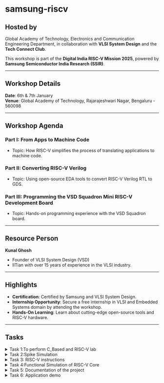 # samsung-riscv
## Hosted by
Global Academy of Technology, Electronics and Communication Engineering Department, in collaboration with **VLSI System Design** and the **Tech Connect Club**.

This workshop is part of the **Digital India RISC-V Mission 2025**, powered by **Samsung Semiconductor India Research (SSIR)**.

---

## Workshop Details
**Date**: 6th & 7th January  
**Venue**: Global Academy of Technology, Rajarajeshwari Nagar, Bengaluru - 560098

---

## Workshop Agenda

### **Part I: From Apps to Machine Code**
- Topic: How RISC-V simplifies the process of translating applications to machine code.

### **Part II: Converting RISC-V Verilog**
- Topic: Using open-source EDA tools to convert RISC-V Verilog RTL to GDS.

### **Part III: Programming the VSD Squadron Mini RISC-V Development Board**
- Topic: Hands-on programming experience with the VSD Squadron board.

---

## Resource Person
**Kunal Ghosh**
- Founder of VLSI System Design (VSD)
- IITian with over 15 years of experience in the VLSI industry.

---

## Highlights
- **Certification**: Certified by Samsung and VLSI System Design.
- **Internship Opportunity**: Secure a free internship in VLSI and Embedded Systems domain by attending the workshop.
- **Hands-On Learning**: Learn about cutting-edge open-source tools and RISC-V hardware.

---
## Tasks
<details>
<summary> Task 1:To perform C_Based and RISC-V lab  </summary>
<br> 

- To create a GitHub repository named "samsung-riscv" and watch the provided videos to understand the program flow.
  
-  Install the RISC-V toolchain using the VDI link mentioned in the shared PDF
   
- Refer to the C-based and RISC-V-based lab videos, replicate the steps on your machine, and capture snapshots of the process with the current date/time visible.
 
- simple c program
 ![c based lab](https://github.com/user-attachments/assets/05ff9317-f20d-498c-b46d-a5d2cb5bc973)

- disassembly code
-![c_to_Riscv_simpleprg](https://github.com/user-attachments/assets/ea20198d-e420-4bde-b301-bdc1081e5f1f)

-![riscv_based_2](https://github.com/user-attachments/assets/309f6139-a1f5-4f7d-9f7e-f0278751271e)
</details>

<details>
<summary> Task 2:Spike Simulation  </summary>
<br>
-Spike is a RISC-V architecture simulator that allows for the simulation of RISC-V programs and software stacks.

-The objective is to execute the `fact.c` code using both the `GCC compiler` and the `RISC-V  compiler`
, ensuring that both produce identical outputs in the terminal. To compile the code with the GCC compiler, use the following command.
- step 1:Compile the c code using `gcc copmiler` 
 ```Step1
$ gcc fact.c
$ ./a.out
```
- step 2: Compile the code with `riscv compiler`
 ![c_program](https://github.com/user-attachments/assets/6040b90d-d5fc-4973-96fb-648fdd01fcdf)
- using -O1 instruction.
```step2
$ riscv64-unknown-elf-gcc -O1 -mabi=lp64 -march=rv64i -o fact.o fact.c
```
![O1](https://github.com/user-attachments/assets/fa363937-08de-49b5-afbe-70d711bc10a9)
- using -Ofast instruction.
```
$ riscv64-unknown-elf-gcc -Ofast -mabi=lp64 -march=rv64i -o fact.o fact.c
```
![Ofast](https://github.com/user-attachments/assets/27731e46-5aef-4557-8c82-d0481f38eda5)

- Open the Objdump of code by using the below command
```bash
$ riscv64-unknown-elf-objdump -d sum_1ton.o | less  
```
- Open the debugger in another terminal by using the below command
```bash
$  spike -d pk fact.o 
```
- The rest steps are shown in the following snapshot.
![spike](https://github.com/user-attachments/assets/161d1bdd-5b8a-4ea6-8907-42a2746c3d38)
</details>
<details>
<summary> Task 3: RISC-V instructions</summary>

  ## RISC-V Instruction Types

### R-Type:

- Purpose: Used for register-to-register operations (e.g., addition, subtraction, bitwise operations).
> Fields: The layout for a **U-type** instruction is as follows
>| func7 | rs2 | rs1 | func3 | rd | opcode |
>|-------|----|----|-------|-----|-------|
>| 7 bits | 5 bits |5 bits |3 bits |5 bits | 7 bits |
- Example: add rd, rs1, rs2.
---
### I-Type:

- Purpose: Used for immediate arithmetic operations, loads, and JALR.
> Fields: The layout for an **I-type** instruction is as follows:
> | imm[11:0] | rs1 | func3 | rd | opcode |
> |-----------|-----|-------|----|--------|
> | 12 bits | 5 bits  | 3 bits | 5 bits | 7 bits |
- Example: addi rd, rs1, imm or ld rd, offset(rs1).
---
### S-Type:

- Purpose: Used for store instructions (storing register values to memory).
> Fields: The layout for an **S-type** instruction is as follows:
> | imm[11:5] | rs2 |rs1 | func3 | imm[4:0] | opcode |
> |-----------|-----|-----|------|----------|--------|
> | 7 bits | 5 bits  | 5 bits | 3 bits | 5 bits | 7 bits |
- Example: sb rs2, offset(rs1).
---
### B-Type:

- Purpose: Used for branch instructions (conditional jumps).
> Fields: The layout for an **B-type** instruction is as follows:
> | imm [12] | imm[10:5] | rs2 |rs1 | func3 | imm[4:1] | imm[11] | opcode |
> |----------|-----------|-----|----|-------|----------|--------|--------|
> | 1 bit | 6 bits  | 5 bits |5 bits | 3 bits | 4 bits | 1bits | 7 bits |
- Example: beq rs1, rs2, offset.
---
### U-Type:

- Purpose: Used for loading upper immediate values into a register.
> Fields:The layout for an **U-type** instruction is as follows:
> | imm[31:12] | rd | opcode |
>|------------|----|--------|
>| 20 bits | 5 bits | 7 bits |
- Example: auipc rd, imm.
---
 ### J-Type:

- Purpose: Used for jump instructions (e.g., jal).
> Fields:The layout for an **J-type** instruction is as follows:
> | imm [20] | imm[10:1] | imm[11] | imm[19:12] | rd | opcode |
> |----------|-----------|---------|------------|---|----------|
> | 1 bit | 11 bits  | 1 bit |7 bits | 5 bits | 7 bits |
- Example: jal rd, offset.

---
### Here is the 15 unique RISCV instructions 
- 1 
```
add r10, r1, r2
```
> The RISC-V instruction format for `add ` is **R-type** ,meaning it adds the values stored in register r1 and register r2 and stores the result in register r10.
> The layout for a **R-type** instruction is as follows
>| func7 | rs2 | rs1 | func3 | rd | opcode |
>|-------|----|----|-------|-----|-------|
>| 7 bits | 5 bits |5 bits |3 bits |5 bits | 7 bits |
>
> opcode for LUI : 000000   
> rd : r10 = 01010   
> rt : 00001
> rs2 : 00010 
> funct3 : 00000 
> funct7 : 100000

---
#### 32-bit Instruction Encoding:00000010101100000000_01010_0110111
---
- 2 
```
addi sp,sp, -48
```
> The RISC-V instruction format for `ADDI` is **I-type**,which is used for instructions that add an immediate value to a resistor .
> The layout for an **I-type** instruction is as follows:
> | imm[11:0] | rs1 | func3 | rd | opcode |
> |-----------|-----|-------|----|--------|
> | 12 bits | 5 bits  | 3 bits | 5 bits | 7 bits |
>
> opcode for ADDI : 0010011   
> imm[11:0] (12 bits) -48 : 1111111111100  
> rd :  00010   
> rs1 : 00010 (register `sp`,which is x2)   
> funct3 for ADDI: 000   

 ---
#### 32-bit Instruction Encoding: 1111111111000000_00010_000_00010_0010011
---
-  3 
```
sd ra, 40(sp)
```
> The RISC-V instruction format for `SD` is **S-type**,which is used for instructions that add an immediate value to a resistor .
> The layout for an **S-type** instruction is as follows:
> | imm[11:5] | rs2 |rs1 | func3 | imm[4:0] | opcode |
> |-----------|-----|-----|------|----------|--------|
> | 7 bits | 5 bits  | 5 bits | 3 bits | 5 bits | 7 bits |
>
> opcode for SD : 0100011   
> imm[11:5] (7 bits for the upper part of the immediate) :0000100   
> imm[4:0] (5 bits for the lower part of the immediate) :  00000  
> rs1 : 00010 (register `sp`,which is x2)    
> rs2 : 00001 (register `x1` binary representation of 1)  
> func3 for SD: 011    

 ---
 #### 32-bit Instruction Encoding: 0000100_00001_00010_011_00000_0100011
---
 -  4 
 ```
auipc a5, 0xffff0
```
> The RISC-V instruction format for `AUIPC` is **U-type**,which is used for computing the sum of program counter (PC) and a 20-bit immediate value,and stores in resistor a5. 
> The layout for an **U-type** instruction is as follows:
> | imm[31:12] | rd | opcode |
>|------------|----|--------|
>| 20 bits | 5 bits | 7 bits |
>
> opcode for AUPIC :0010111
> rd (5 bits) `a5`(register x15) : 01111  
> imm[31:12] (20 bits) :1111111111111111   
> rs1 : N/A     
> rs2 : N/A  
> func3 for SD: N/A  

---
#### 32-bit Instruction Encoding:1111111111111111_01111_0010111

---
 -  5 
```
beqz a5, 10158
```
> The RISC-V instruction format for `BEQZ` is **B-type**,this instruction checks if the value in register `a5` is zero .If it is , the program branches to the offset `0x10158 `
> The layout for an **B-type** instruction is as follows:
> | imm [12] | imm[10:5] | rs2 |rs1 | func3 | imm[4:1] | imm[11] | opcode |
> |----------|-----------|-----|----|-------|----------|--------|--------|
> | 1 bit | 6 bits  | 5 bits |5 bits | 3 bits | 4 bits | 1bits | 7 bits |
>
> opcode for BEQZ : 1100011  
> imm[12] (1 bit) :0  
> imm[10:5] (6 bits) :000001  
> rs1 : (x15) 01111   
> rs2 : (x0) 00000  
> func3 for BEQ:000
> imm[4:1] (5 bits) : 01111
> imm[11] (1 bit):0
---
#### 32-bit Instruction Encoding:0_000001_00000_01111_000_01111_0_1100011

 ----
 - 6 
```
jalr zero, 0
```
> The RISC-V instruction format for `JALR` is **J-type**The instruction "jalr zero, 0" is an assembly language instruction in the RISC-V architecture. It stands for "Jump and Link Register.
> The layout for an **J-type** instruction is as follows:
> | imm [20] | imm[10:1] | imm[11] | imm[19:12] | rd | opcode |
> |----------|-----------|---------|------------|---|----------|
> | 1 bit | 11 bits  | 1 bit |7 bits | 5 bits | 7 bits |
>
> opcode for JALR : 1100111  
> imm[20] (1 bit) :0
> imm[10:1] (7 bits) :000001
> imm[11] (1 bit) :0
> imm[19:12] (7 bits) :000001
> rd : (x15) 01111   
> 
---
#### 32-bit Instruction Encoding:0_000001_0_000001_01111_1100111
 ----
 - 7
```
sb a5, 1944(gp)
```
> The RISC-V instruction format for `SB` is **S-type**,it means to store the byte value contained in the register `a5` into the memory address calculated by adding the immediate value `1944` to the address contained in the register `gp`
> The layout for an **S-type** instruction is as follows:
> | imm[11:5] | rs2 |rs1 | func3 | imm[4:0] | opcode |
> |-----------|-----|-----|------|----------|--------|
> | 7 bits | 5 bits  | 5 bits | 3 bits | 5 bits | 7 bits |
>
> opcode for SB : 0100011   
> imm[11:5] (6 bits of upper part of 1944) :0111100  
> imm[4:0] (5 bits of lower part of 1944) :11000   
> rs1 (register ,x3) gp : 01111    
> rs2 (register ,x15) a5 : 00000   
> func3 for SB:000 
---
#### 32-bit Instruction Encoding:0111100_00000_01111_000_11000_0100011
----
 - 8
```
bnez a5, 101ec
```
> The RISC-V instruction format for `BNEZ` is **B-type** ,this instruction checks if the value in the register `a5` is not zero.If the condition is true, it branches to the target address `101ec`. The branch target is calculated relative to the program counter `(PC)`.
> The layout for an **B-type** instruction is as follows:
> | imm [12] | imm[10:5] | rs2 |rs1 | func3 | imm[4:1] | imm[11] | opcode |
> |----------|-----------|-----|----|-------|----------|--------|--------|
> | 1 bit | 6 bits  | 5 bits |5 bits | 3 bits | 4 bits | 1bits | 7 bits |
> 
> opcode for SB : 1100011
> imm[12]  : 0
> imm[10:5] (6 bits) :000000
> imm[4:1] (4 bits) :1100
> imm[0]:0 
> rs1 (register ,x15) a5: 01111    
> rs2 (register ,x0) x0 : 00000   
> func3 for BNEZ:001
---
#### 32-bit Instruction Encoding:0_000000_00000_01111_001_1100_0_1100011
----
- 9
```
addiw sp,sp, -2
```
> The RISC-V instruction format for `ADDIW` is **I-type**,which is used for instructions that add an immediate value to a resistor .
> The layout for an **I-type** instruction is as follows:
> | imm[11:0] | rs1 | func3 | rd | opcode |
> |-----------|-----|-------|----|--------|
> | 12 bits | 5 bits  | 3 bits | 5 bits | 7 bits |
>
> opcode for ADDI : 0010011   
> imm[11:0] (12 bits) -48 : 1111111111110  
> rd :  01100   
> rs1 : 10101    
> funct3 for ADDI: 000   

 ---
#### 32-bit Instruction Encoding: 111111111110_10101_000_01100_0110011
---
- 9
```
ld ra, 8(sp)
```
> The RISC-V instruction format for `LD` is **I-type**,The ld (Load Doubleword) instruction loads a 64-bit (doubleword) value from memory into a destination register.
The effective memory address is calculated as the value in the base register `(sp)` plus the immediate offset `(8)`.
> The layout for an **I-type** instruction is as follows:
> | imm[11:0] | rs1 | func3 | rd | opcode |
> |-----------|-----|-------|----|--------|
> | 12 bits | 5 bits  | 3 bits | 5 bits | 7 bits |
>
> opcode for ADDI : 0000011   
> imm[11:0] (12 bits) -48 : 000000001000 
> rd :  00001   
> rs1 : 00010 (register `sp`,which is x2)   
> funct3 for ADDI: 011  

 ---
#### 32-bit Instruction Encoding: 000000010000_00010_011_00001_0000011
---
- 10
```
blt a5,s0,28310
```
> The RISC-V instruction format for `BLT` is **B-type**,Tblt stands for "Branch if Less Than". This instruction performs a conditional branch based on whether the value in register `a5` is less than the value in register so.
> The layout for an **B-type** instruction is as follows:
> | imm [12] | imm[10:5] | rs2 |rs1 | func3 | imm[4:1] | imm[11] | opcode |
> |----------|-----------|-----|----|-------|----------|--------|--------|
> | 1 bit | 6 bits  | 5 bits |5 bits | 3 bits | 4 bits | 1bits | 7 bits |
>
> opcode for BEQZ : 1100011  
> imm[12] (1 bit) :0  
> imm[10:5] (6 bits) :000001  
> rs1 : (xa5) 01111   
> rs2 : (xs0) 01000  
> func3 for BEQ:100
> imm[4:1] (5 bits) : 01111
> imm[11] (1 bit):0
---
#### 32-bit Instruction Encoding:0_000001_01000_01111_000_01111_0_1100011

 ----
 - 11
 ```
bge s1,a5,100f0
```
> The RISC-V instruction format for `BGE` is **B-type**,which is used for instructions that add an immediate value to a resistor .
> The layout for an **B-type** instruction is as follows: 
> | imm [12] | imm[10:5] | rs2 |rs1 | func3 | imm[4:1] | imm[11] | opcode |
> |----------|-----------|-----|----|-------|----------|--------|--------|
> | 1 bit | 6 bits  | 5 bits |5 bits | 3 bits | 4 bits | 1bits | 7 bits |
>
> opcode for BEQZ : 1100011  
> imm[12] (1 bit) :0  
> imm[10:5] (6 bits) :001111  
> rs1 : (x15) 01001   
> rs2 : (x0) 01111  
> func3 :101
> imm[4:1] (5 bits) : 1000
> imm[11] (1 bit):0
---
#### 32-bit Instruction Encoding:0_001111_01111_01001_101_1000_0_1100011

 ----
  - 12
 ```
bgeu t1,a2,103ac
```
> The RISC-V instruction format for `BGEU` is **B-type**,which is used for instructions that add an immediate value to a resistor .
> The layout for an **B-type** instruction is as follows: 
> | imm [12] | imm[10:5] | rs2 |rs1 | func3 | imm[4:1] | imm[11] | opcode |
> |----------|-----------|-----|----|-------|----------|--------|--------|
> | 1 bit | 6 bits  | 5 bits |5 bits | 3 bits | 4 bits | 1bits | 7 bits |
>
> opcode for BEQZ : 1100011  
> imm[12] (1 bit) :0  
> imm[10:5] (6 bits) :001110  
> rs1 : (x15) 00110   
> rs2 : (x0) 01100 
> func3 :111
> imm[4:1] (5 bits) : 1011
> imm[11] (1 bit):0
---
#### 32-bit Instruction Encoding:0_001110_01100_111_00110_0_1100011

 ----
 - 14
 ```
sw a4, 32(sp)
```
> The RISC-V instruction format for `SW` is **S-type**,is a store word instruction in the **RISC-V ISA**. It stores the contents of the register `a4` into memory at an address computed as the sum of `sp` (stack pointer) and the immediate offset `32`.
> The layout for an **S-type** instruction is as follows:
> | imm[11:5] | rs2 |rs1 | func3 | imm[4:0] | opcode |
> |-----------|-----|-----|------|----------|--------|
> | 7 bits | 5 bits  | 5 bits | 3 bits | 5 bits | 7 bits |
>
> opcode for SD : 0100011   
> imm[11:5] (7 bits for the upper part of the immediate) :0000100   
> imm[4:0] (5 bits for the lower part of the immediate) :  10000  
> rs1 : 00010 (register `sp`,which is x2)    
> rs2 : 01110
> func3 for SD: 010    

 ---
 #### 32-bit Instruction Encoding: 0000100_00010_00010_010_10000_0100011
---
- 15
 ```
auipc a5, 0xffff0
```
> The RISC-V instruction format for `AUIPC` is **U-type**,which is used for computing the sum of program counter (PC) and a 20-bit immediate value,and stores in resistor a5. 
> The layout for an **U-type** instruction is as follows:
> | imm[31:12] | rd | opcode |
>|------------|----|--------|
>| 20 bits | 5 bits | 7 bits |
>
> opcode for AUPIC :0010111
> rd (5 bits) `a5`(register x15) : 01111  
> imm[31:12] (20 bits) :1111111111111111   
> rs1 : N/A     
> rs2 : N/A  
> func3 for SD: N/A  

---
#### 32-bit Instruction Encoding:1111111111111111_01111_0010111
</details>
<details>
<summary> Task 4:Functional Simulation of RISC-V Core </summary>
<br> 
  
 > - The task is to download the Verilog netlist and testbench for the RISC-V core. Set up a simulation environment using a suitable tool like Icarus Verilog or GTKWave, then load the netlist and testbench.           
 > - Run the functional simulation to verify the core's correctness by observing the output signals. Capture and save waveform snapshots for the executed commands during the simulation.  
 > - Finally, update your GitHub repository by uploading the simulation results, waveform snapshots, and a brief description of your work.

## steps for the above task are as follows
  ### step 1:
- To install `iverilog` and `gtkwave` in terminal the command is as follows
  ```
  $ sudo apt get update
  $ sudo apt get install iverilog gtkwave
  ```
  ### step 2:
- save the files of verilog in the git hub repository and clone the same
  ```
  $ git clone https://github.com/Vindyagir/samsung-riscv
  ```
   ### step 3:
- open the directory
  ```
  $ cd samsung-riscv
  ```
   ### step 4:
- open verilog and testbench files using `nano` command
  ```
  $ nano sam_rv32i.v
  $ nano sam_rv32i_tb.v
  ```
   ### step 5:
- compile the verilog files using the commands 
  ```
  $ iverilog -o samsung-riscv sam_rv32i.v sam_rv32i_tb.v
  $ ./samsung-riscv
  ```
   ### step 6:
- the output waveform is observed using the following command
  ```
  $ gtkwave sam_rv32i.vcd
  ```
 - the below image is of the out put shown on terminal after running step 6 
  ![Screenshot 2025-02-03 215243](https://github.com/user-attachments/assets/30326a5b-53c2-495c-9a1a-c001b3af9c12)
---
## Instruction Memory Contents

| Address  | Instruction Code | Assembly Instruction  | Description |
|----------|----------------|----------------------|-------------|
| MEM[0]   | 32'h02208500   | add r10, r1, r2      | Adds r1 and r2, stores result in r10 (modified instruction). |
| MEM[1]   | 32'h02309680   | sub r11, r1, r3      | Subtracts r3 from r1, stores result in r11. |
| MEM[2]   | 32'h025A7080   | and r12, r2, r5      | Performs bitwise AND between r2 and r5, stores result in r12. |
| MEM[3]   | 32'h0241B500   | or r13, r3, r4       | Performs bitwise OR between r3 and r4, stores result in r13. |
| MEM[4]   | 32'h02605000   | xor r14, r3, r6      | Performs bitwise XOR between r3 and r6, stores result in r14. |
| MEM[5]   | 32'h00A45080   | slt r15, r2, r4      | Sets r15 to 1 if r2 < r4, else sets it to 0. |
| MEM[6]   | 32'h00620081   | addi r16, r4, 6      | Adds immediate value 6 to r4, stores result in r16. |
| MEM[7]   | 32'h003091A1   | sw r3, r1, 3         | Stores the value of r3 at memory address (r1 + 3). |
| MEM[8]   | 32'h0030A3A1   | lw r17, r1, 3        | Loads a word from memory address (r1 + 3) into r17. |
| MEM[9]   | 32'h00E00003   | beq r0, r0, 14       | Branches to PC + 14 if r0 == r0 (always true, acting as a jump). |
| MEM[10]  | ~~32'h00A100B3~~ | ~~slt r1, r2, r10~~  | *(Commented out: would set r1 to 1 if r2 < r10, else 0.)* |
| MEM[11]  | ~~32'h00210533~~ | ~~xor r10, r2, r2~~  | *(Commented out: would perform XOR on r2 with itself, always 0.)* |
| MEM[20]  | 32'h00210800   | add r18, r2, r2      | Adds r2 to itself, stores result in r18 (doubles the value). |

> **Note:** Commented-out instructions are displayed with strikethrough.
## Instructions are as follows:
- ### add r10, r1,r2  //32'h02208500 ;
   ![Screenshot 2025-01-30 152403](https://github.com/user-attachments/assets/4dc1fea5-b9ac-4697-a45f-acb8c394d193)

- ### sub r11, r1,r3  //32'h02309680 ;
  ![Screenshot 2025-01-30 152435](https://github.com/user-attachments/assets/773433b2-272b-4487-8e23-0789e1b7368e)

- ### and r12, r2, r5  //32'h0250A700 ; 
  ![Screenshot 2025-01-30 152502](https://github.com/user-attachments/assets/95893dab-938e-4089-84bc-523771d4ece5)

- ### or r13, r3, r4  //32'h0241B500 ; 
  ![Screenshot 2025-01-30 152528](https://github.com/user-attachments/assets/d7f80c57-a582-428b-bbdd-c0f44580031a)

- ### xor r14, r3, r6  //32'h0260D500 ;
  ![Screenshot 2025-01-30 152756](https://github.com/user-attachments/assets/12f985a3-52a3-4933-bb8f-98d409934c62)

- ### slt r15, r2, r4  //32'h00415680;
  ![Screenshot 2025-02-03 221742](https://github.com/user-attachments/assets/a912da84-050c-4cc6-85d9-d7f5a8513c9e)
  
- ### addi r16, r4, r6  //32'h00620801;
  ![Screenshot 2025-01-30 153547](https://github.com/user-attachments/assets/9e472da3-b620-4245-954e-8e8c43ce0999)

- ### sw r3, r1, r3  //32'h003091A1;
  ![Screenshot 2025-01-30 153611](https://github.com/user-attachments/assets/1883130e-549f-47c0-b956-41ad8ab49745)

- ### lw r17, r1 ,r3 //32'h003086A1
  ![Screenshot 2025-01-30 153730](https://github.com/user-attachments/assets/64a58975-a8b7-4c1f-af49-41b2f8cc0685)

- ### add r18, r2, r2 //32'h00210800
  ![Screenshot 2025-01-30 153730](https://github.com/user-attachments/assets/e2688a0e-01c1-4df6-8198-a6674fc41b5a)
---
- the below is the instruction verified
 ![Screenshot 2025-02-03 202046](https://github.com/user-attachments/assets/d5d4ff6b-71a7-4f8e-af72-8c5187753b39)
</details>
<details>
<summary> Task 5: Documentation of the project </summary>
<br>

>  This project is a Gas Alerting Security Device built using the VSD Squadron Mini development board. The system detects gas leaks using an MQ2 gas sensor and triggers an alert mechanism using an LED indicator and a buzzer. The device is programmed using PlatformIO and is designed to provide a real-time alert for hazardous gas levels.

## PROJECT NAME: # 🚨 GAS ALERTING SECURITY DEVICE USING VSD SQUADRON MINI ⚡
### 📌 PROJECT OVERVIEW:🔥 Detect Gas Before It’s Too Late! Smart Security with Instant Alerts. 🚨"
- This project is designed to establish a comprehensive gas alert security system that utilizes the MQ-2 gas sensor along with the VSD Squadron Mini Board to effectively detect a range of hazardous gases. These gases include, but are not limited to, LPG (liquefied petroleum gas), propane, methane, and smoke, all of which can pose significant risks to safety in various environments. The primary function of this system is to monitor gas concentrations continuously, and when these levels exceed a specified threshold, the system promptly activates its alert mechanism. This alert mechanism may incorporate several components, such as a loud buzzer alarm to draw immediate attention, as well as LED indicators that signal the presence of danger through visual means. Additionally, the system is capable of establishing communication with external devices, further enhancing its utility. This capability makes it a versatile solution for safety alerts across numerous real-world situations, ensuring that individuals can receive timely warnings in environments where hazardous gases may be present, thereby preventing accidents and ensuring a higher level of safety for all users.
---
### 📌 Components Used   
1️⃣ VSD Squadron Mini Board: 
     - Microcontroller for processing sensor data and triggering alerts.   
2️⃣ MQ-2 Gas Sensor:  
     - Detects LPG, propane, methane, and smoke.         
3️⃣ Breadboard:   
     - For easy circuit prototyping.           
4️⃣ Buzzer:   
     - Sounds an alarm when gas levels exceed the threshold.        
5️⃣ LED Indicators (Red & Green):   
     - Displays system status (safe/danger).       
6️⃣ Jumper Wires:    
     - Connects components.    
7️⃣ PlatformIO:
     - Development environment for writing and uploading code.
 
### 📌 BLOCK DIAGRAM:
      ## 📊 Functional Block Diagram  

```mermaid
graph TD;
    A[System Initialization] --> B[Setup GPIO, ADC, and UART]
    B --> C[Read Gas Sensor Value]
    C --> D{Gas Level > 300?}

    D -- No --> E[Safe Mode: Green LED ON, Red LED OFF, Buzzer OFF]
    D -- Yes --> F[Alert Mode: Red LED ON, Green LED OFF, Buzzer ON]

    E --> G[Delay 1s and Repeat]
    F --> G[Delay 1s and Repeat]
    G --> C

```
### 📌 CIRCUIT DIAGRAM:

 

---

### 📌PIN CONNECTIONS FOR SMART LOCATION-BASED ALARM SYSTEM:

| **Component**       | **VSD Squadron Mini Pin** | **Function**                             | **Additional Notes**                |
|-------------------|------------------------|--------------------------------|--------------------------------|
| **MQ-2 Sensor**    | VCC → 5V               | Power supply                     | Connect to 5V pin               |
|                   | GND → GND               | Ground                           | Common ground connection        |
|                   | Ao → PA1                | Analog gas output                | Reads gas concentration level   |
| **Red LED**        | PD1                     | Gas alert indicator              | Needs a 220Ω resistor           |
| **Green LED**      | PD2                     | Safe environment indicator       | Needs a 220Ω resistor           |
| **Buzzer**        | PC0                     | Sound alarm for gas detection    | Activates when gas detected     |

---
</details>
<details>
<summary> Task 6: Application demo </summary>
<br>
  
### 📌CODE: 🚨 GAS ALERTING SECURITY DEVICE USING VSD SQUADRON MINI ⚡

```cpp
#include <ch32v00x.h>
#include <stdio.h>

// Define GPIO pins
#define GAS_SENSOR_PIN GPIO_Pin_1  // PA1 (Analog input)
#define RED_LED_PIN GPIO_Pin_1     // PD1
#define GREEN_LED_PIN GPIO_Pin_2   // PD2 
#define BUZZER_PIN GPIO_Pin_0      // PC0

// Function prototypes
void setupGPIO();
void setupADC();
void setupUART();
uint16_t readGasSensor();
void uartPrint(const char *str);
void delay_ms(uint32_t ms);

int main() {
    SystemInit();
    setupGPIO();
    setupADC();
    setupUART();

    uartPrint("System Initialized\r\n");

    while (1) {
        uint16_t gasValue = readGasSensor();
        
        // Convert ADC value to string and print via UART
        char buffer[50];
        sprintf(buffer, "Gas Sensor Value: %d\r\n", gasValue);
        uartPrint(buffer);

        // Gas threshold logic
        if (gasValue > 300) {  
            GPIO_SetBits(GPIOD, RED_LED_PIN);   // Red LED ON
            GPIO_ResetBits(GPIOD, GREEN_LED_PIN); // Green LED OFF
            GPIO_SetBits(GPIOC, BUZZER_PIN);    // Buzzer ON
            uartPrint("ALERT! Gas Detected!\r\n");
        } else {
            GPIO_SetBits(GPIOD, GREEN_LED_PIN);  // Green LED ON
            GPIO_ResetBits(GPIOD, RED_LED_PIN);  // Red LED OFF
            GPIO_ResetBits(GPIOC, BUZZER_PIN);   // Buzzer OFF
            uartPrint("Safe Environment\r\n");
        }

        delay_ms(1000);  // Wait 1 second before next reading
    }
}

// Setup GPIO for LEDs and Buzzer
void setupGPIO() {
    RCC_APB2PeriphClockCmd(RCC_APB2Periph_GPIOD | RCC_APB2Periph_GPIOC, ENABLE);

    GPIO_InitTypeDef GPIO_InitStructure;
    GPIO_InitStructure.GPIO_Speed = GPIO_Speed_50MHz;
    GPIO_InitStructure.GPIO_Mode = GPIO_Mode_Out_PP;

    // Configure LED pins
    GPIO_InitStructure.GPIO_Pin = RED_LED_PIN | GREEN_LED_PIN;
    GPIO_Init(GPIOD, &GPIO_InitStructure);

    // Configure Buzzer pin
    GPIO_InitStructure.GPIO_Pin = BUZZER_PIN;
    GPIO_Init(GPIOC, &GPIO_InitStructure);
}

// Setup ADC for MQ-2 Sensor
void setupADC() {
    RCC_APB2PeriphClockCmd(RCC_APB2Periph_ADC1, ENABLE);

    ADC_InitTypeDef ADC_InitStructure;
    ADC_InitStructure.ADC_Mode = ADC_Mode_Independent;
    ADC_InitStructure.ADC_ContinuousConvMode = ENABLE;
    ADC_InitStructure.ADC_ExternalTrigConv = ADC_ExternalTrigConv_None;
    ADC_InitStructure.ADC_DataAlign = ADC_DataAlign_Right;
    ADC_InitStructure.ADC_NbrOfChannel = 1;
    ADC_Init(ADC1, &ADC_InitStructure);

    // Configure PA1 as ADC Channel 1
    ADC_RegularChannelConfig(ADC1, ADC_Channel_1, 1, ADC_SampleTime_43Cycles);
    ADC_Cmd(ADC1, ENABLE);

    // Start ADC Calibration
    ADC_StartCalibration(ADC1);
    while (ADC_GetCalibrationStatus(ADC1) != RESET);
}

// Read gas sensor value from ADC
uint16_t readGasSensor() {
    ADC_SoftwareStartConvCmd(ADC1, ENABLE);
    while (ADC_GetFlagStatus(ADC1, ADC_FLAG_EOC) == RESET);
    return ADC_GetConversionValue(ADC1);
}

// Setup UART for debugging
void setupUART() {
    RCC_APB2PeriphClockCmd(RCC_APB2Periph_GPIOA | RCC_APB2Periph_USART1, ENABLE);

    GPIO_InitTypeDef GPIO_InitStructure;
    GPIO_InitStructure.GPIO_Pin = GPIO_Pin_0;  // TX (PA9)
    GPIO_InitStructure.GPIO_Mode = GPIO_Mode_AF_PP;
    GPIO_InitStructure.GPIO_Speed = GPIO_Speed_50MHz;
    GPIO_Init(GPIOA, &GPIO_InitStructure);

    USART_InitTypeDef USART_InitStructure;
    USART_InitStructure.USART_BaudRate = 9600;
    USART_InitStructure.USART_WordLength = USART_WordLength_8b;
    USART_InitStructure.USART_StopBits = USART_StopBits_1;
    USART_InitStructure.USART_Parity = USART_Parity_No;
    USART_InitStructure.USART_HardwareFlowControl = USART_HardwareFlowControl_None;
    USART_InitStructure.USART_Mode = USART_Mode_Tx;
    USART_Init(USART1, &USART_InitStructure);
    
    USART_Cmd(USART1, ENABLE);
}

// Send text via UART
void uartPrint(const char *str) {
    while (*str) {
        while (USART_GetFlagStatus(USART1, USART_FLAG_TXE) == RESET);
        USART_SendData(USART1, *str++);
    }
}

// Delay function
void delay_ms(uint32_t ms) {
    for (uint32_t i = 0; i < ms * 800; i++) {
        __asm__("nop");
    }
}

```
---
### 📌 DEMONSTRATION VEDIO
https://drive.google.com/file/d/1fJB9QRbZFkkyLGUMGoW5_Gg1JqPJzU7Y/view?usp=drive_link
---
### 📌 CONCLUSION

This project successfully demonstrates a **GPS-based alert system** using the **VSD Squadron Mini** development board. The system effectively **tracks real-time location**, compares it with a predefined or user-set target, and triggers an **alert (buzzer and servo movement) when the device reaches the specified location**.

The integration of **GPS, push buttons, buzzer, servo, and battery power** ensures a **portable and autonomous system** that can be used for various real-world applications, such as **location-based reminders, restricted zone alerts, and personal safety tracking**.

### 🚀 Key Features:
✅ Intelligent Gas Sensing – Detects LPG, propane, methane, and smoke in real time using the MQ-2 sensor.

🔔 Instant Alert System – Triggers a buzzer and LED when gas levels exceed the safety threshold.

📊 Live Monitoring – Continuously processes gas concentration data for reliable detection.

🛠️ Powered by VSD Squadron Mini – Efficiently handles sensor input, alert mechanisms, and future expansions.

📡 Customizable & Scalable – Easily integrates with wireless modules for remote alerts or IoT-based notifications.

🏠 Versatile Application – Ideal for home safety, industrial security, and smart monitoring solutions.

### 🔹 **Future Enhancements**
🚀 **Improve GPS Accuracy** – Use **Kalman filtering** to smooth location variations.  
🚀 **OLED Display Integration** – Show real-time GPS coordinates and alerts.  
🚀 **Wireless Connectivity** – Send alerts via **WiFi (ESP8266) or Bluetooth (HC-05)**.  
🚀 **Mobile App Integration** – Track location alerts on a smartphone.  

This project lays the **foundation for advanced location-based automation** and can be expanded into **smart transportation, safety monitoring, and geofencing applications**.
